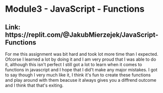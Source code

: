 <h1>Module3 - JavaScript - Functions</h1>
<h2>Link: https://replit.com/@JakubMierzejek/JavaScript-Functions</h2>

For me this assignment was bit hard and took lot more time than I expected. Ofcorse I learned a lot by doing it and I am very proud that I was able to do it, although this isn't perfect I still got a lot to learn when it comes to functions in javascript and I hope that I did't make any major mistakes. I got to say though I very much like it, I think it's fun to create these functions and play around with them beacuse it always gives you a diffrend outcome and I think that that's exiting.
